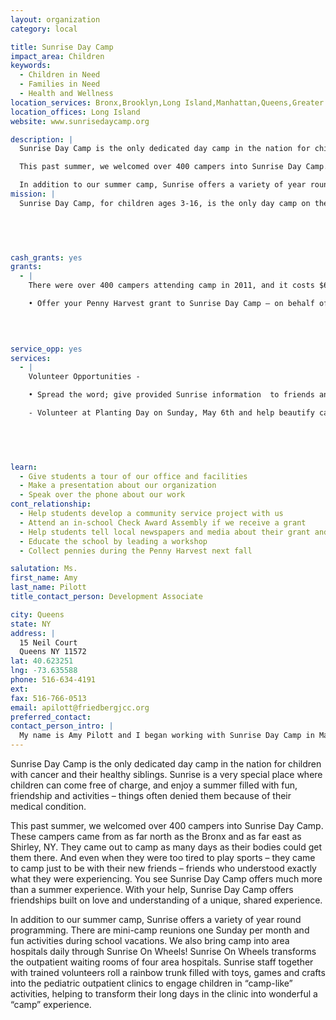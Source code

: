 ```yaml
---
layout: organization
category: local

title: Sunrise Day Camp
impact_area: Children
keywords: 
  - Children in Need
  - Families in Need
  - Health and Wellness
location_services: Bronx,Brooklyn,Long Island,Manhattan,Queens,Greater New York
location_offices: Long Island
website: www.sunrisedaycamp.org

description: |
  Sunrise Day Camp is the only dedicated day camp in the nation for children with cancer and their healthy siblings.  Sunrise is a very special place where children can come free of charge, and enjoy a summer filled with fun, friendship and activities – things often denied them because of their medical condition.  

  This past summer, we welcomed over 400 campers into Sunrise Day Camp.  These campers came from as far north as the Bronx and as far east as Shirley, NY.  They came out to camp as many days as their bodies could get them there.  And even when they were too tired to play sports – they came to camp just to be with their new friends – friends who understood exactly what they were experiencing.  You see Sunrise Day Camp offers much more than a summer experience.  With your help, Sunrise Day Camp offers friendships built on love and understanding of a unique, shared experience.    

  In addition to our summer camp, Sunrise offers a variety of year round programming.  There are mini-camp reunions one Sunday per month and fun activities during school vacations.  We also bring camp into area hospitals daily through Sunrise On Wheels!   Sunrise On Wheels transforms the outpatient waiting rooms of four area hospitals.  Sunrise staff together with trained volunteers roll a rainbow trunk filled with toys, games and crafts into the pediatric outpatient clinics to engage children in “camp-like” activities, helping to transform their long days in the clinic into wonderful a “camp” experience.  
mission: |
  Sunrise Day Camp, for children ages 3-16, is the only day camp on the East Coast for children with cancer. It is a camp designed to meet the emotional, social, recreational and physical needs of these children while allowing them to enjoy the comforts and safety of their own homes at night. Best of all, Sunrise Day Camp is offered free of charge to all children being treated for cancer on a non-sectarian basis. By raising the needed funds from outside sources instead of charging the parents, we can help to alleviate some of the costs, and the related stress, that parents incur caring for a sick child throughout the year.

  

  

cash_grants: yes
grants: 
  - |
    There were over 400 campers attending camp in 2011, and it costs $6,000 to send one child to camp for the entire summer session.

    • Offer your Penny Harvest grant to Sunrise Day Camp – on behalf of the kids, we greatly appreciate your support and help.  Any amount is appreciated.

    

    
service_opp: yes
services: 
  - |
    Volunteer Opportunities -

    • Spread the word; give provided Sunrise information  to friends and family. We do not advertise, all our campers come to us through our relationships with hospitals, doctors and campers word of mouth. • Join in and help us Walk to Help the Sun Rise! Be your own team captain and gather your friends to start a team at www.sunrisedaycamp.org/walkathon and on Sunday, June 3rd, 2012 a day of family fun at our campgrounds. • Volunteer at Sunrise activities or events, such as an Open House, or apply to be a counselor at camp (must be at least 16 years of age.)

    - Volunteer at Planting Day on Sunday, May 6th and help beautify camp to welcome our campers

    

    

learn: 
  - Give students a tour of our office and facilities
  - Make a presentation about our organization
  - Speak over the phone about our work
cont_relationship: 
  - Help students develop a community service project with us
  - Attend an in-school Check Award Assembly if we receive a grant
  - Help students tell local newspapers and media about their grant and/or project with us
  - Educate the school by leading a workshop
  - Collect pennies during the Penny Harvest next fall

salutation: Ms.
first_name: Amy
last_name: Pilott
title_contact_person: Development Associate

city: Queens
state: NY
address: |
  15 Neil Court  
  Queens NY 11572
lat: 40.623251
lng: -73.635588
phone: 516-634-4191
ext: 
fax: 516-766-0513
email: apilott@friedbergjcc.org
preferred_contact: 
contact_person_intro: |
  My name is Amy Pilott and I began working with Sunrise Day Camp in March 2009.  In my first week of work, I visited a Penny Harvest school in Brooklyn and listened as a colleague presented to the class.... something I have now done MANY times myself.  I can not describe to you in simple words how incredible Sunrise is, but I would be happy to show you. I am blessed to have spent two summers at camp with these inspiring children, and though you may not have been there with me, I can show you a video of exactly what camp is like.  I know that a camp for children with cancer sounds really, really sad but it isn't... I promise!  Invite me to come to your school and I will prove to you that with Sunrise Day Camp, children with cancer can have programs filled with fun, laughter and friendship!
---
```

Sunrise Day Camp is the only dedicated day camp in the nation for children with cancer and their healthy siblings.  Sunrise is a very special place where children can come free of charge, and enjoy a summer filled with fun, friendship and activities – things often denied them because of their medical condition.  

This past summer, we welcomed over 400 campers into Sunrise Day Camp.  These campers came from as far north as the Bronx and as far east as Shirley, NY.  They came out to camp as many days as their bodies could get them there.  And even when they were too tired to play sports – they came to camp just to be with their new friends – friends who understood exactly what they were experiencing.  You see Sunrise Day Camp offers much more than a summer experience.  With your help, Sunrise Day Camp offers friendships built on love and understanding of a unique, shared experience.    

In addition to our summer camp, Sunrise offers a variety of year round programming.  There are mini-camp reunions one Sunday per month and fun activities during school vacations.  We also bring camp into area hospitals daily through Sunrise On Wheels!   Sunrise On Wheels transforms the outpatient waiting rooms of four area hospitals.  Sunrise staff together with trained volunteers roll a rainbow trunk filled with toys, games and crafts into the pediatric outpatient clinics to engage children in “camp-like” activities, helping to transform their long days in the clinic into wonderful a “camp” experience.  